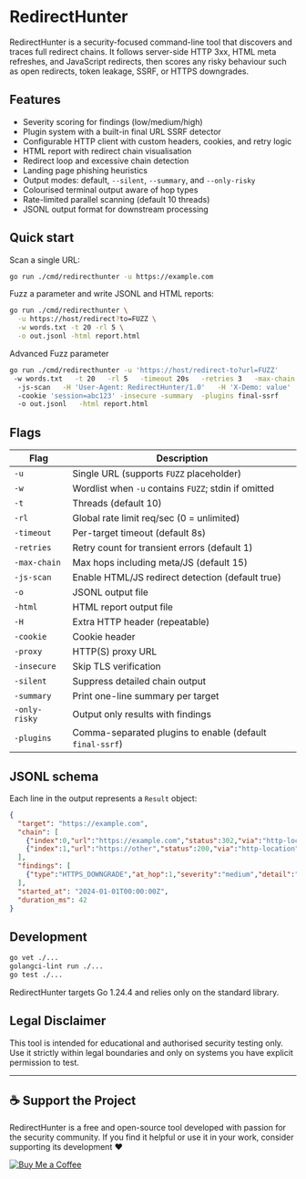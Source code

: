 # RedirectHunter

RedirectHunter is a security-focused command-line tool that discovers and traces full redirect chains. It follows server-side HTTP 3xx, HTML meta refreshes, and JavaScript redirects, then scores any risky behaviour such as open redirects, token leakage, SSRF, or HTTPS downgrades.

## Features
- Severity scoring for findings (low/medium/high)
- Plugin system with a built-in final URL SSRF detector
- Configurable HTTP client with custom headers, cookies, and retry logic
- HTML report with redirect chain visualisation
- Redirect loop and excessive chain detection
- Landing page phishing heuristics
- Output modes: default, `--silent`, `--summary`, and `--only-risky`
- Colourised terminal output aware of hop types
- Rate-limited parallel scanning (default 10 threads)
- JSONL output format for downstream processing

## Quick start
Scan a single URL:
```bash
go run ./cmd/redirecthunter -u https://example.com
```

Fuzz a parameter and write JSONL and HTML reports:
```bash
go run ./cmd/redirecthunter \
  -u https://host/redirect?to=FUZZ \
  -w words.txt -t 20 -rl 5 \
  -o out.jsonl -html report.html
```
Advanced Fuzz parameter
```bash
go run ./cmd/redirecthunter -u 'https://host/redirect-to?url=FUZZ'  
 -w words.txt   -t 20   -rl 5   -timeout 20s   -retries 3   -max-chain 15  
  -js-scan   -H 'User-Agent: RedirectHunter/1.0'   -H 'X-Demo: value'   
  -cookie 'session=abc123' -insecure -summary  -plugins final-ssrf   
  -o out.jsonl   -html report.html
```


## Flags
| Flag | Description |
|------|-------------|
| `-u` | Single URL (supports `FUZZ` placeholder) |
| `-w` | Wordlist when `-u` contains `FUZZ`; stdin if omitted |
| `-t` | Threads (default 10) |
| `-rl` | Global rate limit req/sec (0 = unlimited) |
| `-timeout` | Per-target timeout (default 8s) |
| `-retries` | Retry count for transient errors (default 1) |
| `-max-chain` | Max hops including meta/JS (default 15) |
| `-js-scan` | Enable HTML/JS redirect detection (default true) |
| `-o` | JSONL output file |
| `-html` | HTML report output file |
| `-H` | Extra HTTP header (repeatable) |
| `-cookie` | Cookie header |
| `-proxy` | HTTP(S) proxy URL |
| `-insecure` | Skip TLS verification |
| `-silent` | Suppress detailed chain output |
| `-summary` | Print one-line summary per target |
| `-only-risky` | Output only results with findings |
| `-plugins` | Comma-separated plugins to enable (default `final-ssrf`) |

## JSONL schema
Each line in the output represents a `Result` object:
```json
{
  "target": "https://example.com",
  "chain": [
    {"index":0,"url":"https://example.com","status":302,"via":"http-location","time_ms":12},
    {"index":1,"url":"https://other","status":200,"via":"http-location","time_ms":20,"final":true}
  ],
  "findings": [
    {"type":"HTTPS_DOWNGRADE","at_hop":1,"severity":"medium","detail":"https://a -> http://b"}
  ],
  "started_at": "2024-01-01T00:00:00Z",
  "duration_ms": 42
}
```

## Development
```bash
go vet ./...
golangci-lint run ./...
go test ./...
```

RedirectHunter targets Go 1.24.4 and relies only on the standard library.

## Legal Disclaimer
This tool is intended for educational and authorised security testing only. Use it strictly within legal boundaries and only on systems you have explicit permission to test.

---

## ☕ Support the Project

RedirectHunter is a free and open-source tool developed with passion for the security community. If you find it helpful or use it in your work, consider supporting its development ❤️

[![Buy Me a Coffee](https://img.shields.io/badge/☕-Buy%20Me%20a%20Coffee-yellow?style=for-the-badge)](https://buymeacoffee.com/iamselimozcan)
